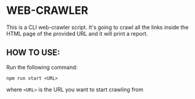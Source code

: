 # WEB-CRAWLER

This is a CLI web-crawler script. 
It's going to crawl all the links inside the HTML page of the provided URL and it will print a report.


## HOW TO USE:

Run the following command:

```
npm run start <URL>
```

where ```<URL>``` is the URL you want to start crawling from